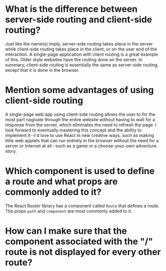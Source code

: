 # What is the difference between server-side routing and client-side routing?
  Just like the name(s) imply, server-side routing takes place in the server while
  client-side routing takes place in the client, or on the user end of the interaction.
  A single-page application with client routing is a great example of this. Older style websites 
  have the routing done on the server. In summary, client-side routing is essentially the same
  as server-side routing, except that it is done in the browser.

# Mention some advantages of using client-side routing
  A single-page web app using client-side routing allows the user to for the most part nagivate through the 
  entire website without having to wait for a response from the server, which eliminates the need to refresh
  the page. I look forward to eventually mastering this concept and the ability to implement it--I'd love to use
  React in new creative ways, such as making little web applets that can run entirely in the browser without
  the need for a server or Internet at all--such as a game or a choose-your-own adventure story.

# Which component is used to define a route and what props are commonly added to it?
  The React Router library has a component called `Route` that defines a route. The props `path` and
  `component` are most commonly added to it.

# How can I make sure that the component associated with the "/" route is not displayed for every other route?
  